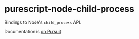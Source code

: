 # purescript-node-child-process

Bindings to Node's `child_process` API.

Documentation is [on Pursuit](http://pursuit.purescript.org/packages/purescript-node-child-process)
